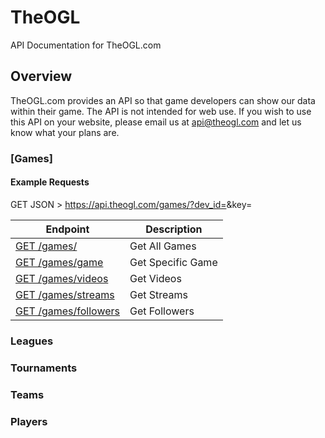 # TheOGL
API Documentation for TheOGL.com

## Overview

TheOGL.com provides an API so that game developers can show our data within their game. The API is not intended for web use. If you wish to use this API on your website, please email us at api@theogl.com and let us know what your plans are.

### [Games]

#### Example Requests

GET JSON > https://api.theogl.com/games/?dev_id=<id>&key=<api key>

| Endpoint | Description |
| ---- | --------------- |
| [GET /games/](/games) | Get All Games |
| [GET /games/game](/games.md#game) | Get Specific Game |
| [GET /games/videos](/games#videos) | Get Videos |
| [GET /games/streams](/games#streams) | Get Streams |
| [GET /games/followers](/games#streams) | Get Followers |

### Leagues

### Tournaments

### Teams

### Players
